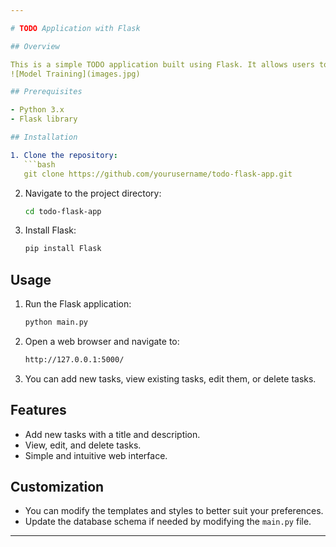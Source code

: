 ```yaml
---

# TODO Application with Flask

## Overview

This is a simple TODO application built using Flask. It allows users to create, view, edit, and delete tasks in a web-based interface.
![Model Training](images.jpg)

## Prerequisites

- Python 3.x
- Flask library

## Installation

1. Clone the repository:
   ```bash
   git clone https://github.com/yourusername/todo-flask-app.git
   ```

2. Navigate to the project directory:
   ```bash
   cd todo-flask-app
   ```

3. Install Flask:
   ```bash
   pip install Flask
   ```

## Usage

1. Run the Flask application:
   ```bash
   python main.py
   ```

2. Open a web browser and navigate to:
   ```bash
   http://127.0.0.1:5000/
   ```

3. You can add new tasks, view existing tasks, edit them, or delete tasks.

## Features

- Add new tasks with a title and description.
- View, edit, and delete tasks.
- Simple and intuitive web interface.

## Customization

- You can modify the templates and styles to better suit your preferences.
- Update the database schema if needed by modifying the `main.py` file.

---
```


